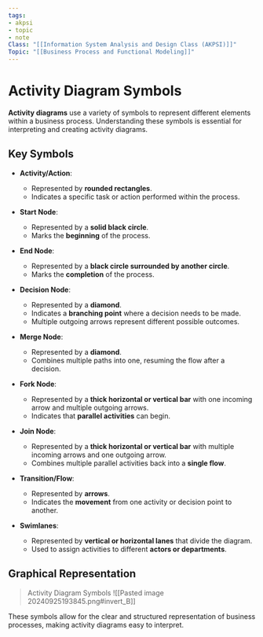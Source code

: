 ```yaml
---
tags:
- akpsi
- topic
- note
Class: "[[Information System Analysis and Design Class (AKPSI)]]"
Topic: "[[Business Process and Functional Modeling]]"
---
```


# Activity Diagram Symbols

**Activity diagrams** use a variety of symbols to represent different elements within a business process. Understanding these symbols is essential for interpreting and creating activity diagrams.



## Key Symbols

- **Activity/Action**:  
  - Represented by **rounded rectangles**.  
  - Indicates a specific task or action performed within the process.
  
- **Start Node**:  
  - Represented by a **solid black circle**.  
  - Marks the **beginning** of the process.

- **End Node**:  
  - Represented by a **black circle surrounded by another circle**.  
  - Marks the **completion** of the process.

- **Decision Node**:  
  - Represented by a **diamond**.  
  - Indicates a **branching point** where a decision needs to be made.
  - Multiple outgoing arrows represent different possible outcomes.

- **Merge Node**:  
  - Represented by a **diamond**.  
  - Combines multiple paths into one, resuming the flow after a decision.

- **Fork Node**:  
  - Represented by a **thick horizontal or vertical bar** with one incoming arrow and multiple outgoing arrows.  
  - Indicates that **parallel activities** can begin.

- **Join Node**:  
  - Represented by a **thick horizontal or vertical bar** with multiple incoming arrows and one outgoing arrow.  
  - Combines multiple parallel activities back into a **single flow**.

- **Transition/Flow**:  
  - Represented by **arrows**.  
  - Indicates the **movement** from one activity or decision point to another.

- **Swimlanes**:  
  - Represented by **vertical or horizontal lanes** that divide the diagram.  
  - Used to assign activities to different **actors or departments**.

## Graphical Representation

> Activity Diagram Symbols
> ![[Pasted image 20240925193845.png#invert_B]]

These symbols allow for the clear and structured representation of business processes, making activity diagrams easy to interpret.

